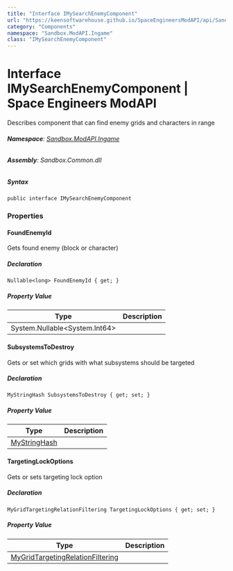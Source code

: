 ```yaml
---
title: "Interface IMySearchEnemyComponent"
url: "https://keensoftwarehouse.github.io/SpaceEngineersModAPI/api/Sandbox.ModAPI.Ingame.IMySearchEnemyComponent.html"
category: "Components"
namespace: "Sandbox.ModAPI.Ingame"
class: "IMySearchEnemyComponent"
---
```


# Interface IMySearchEnemyComponent | Space Engineers ModAPI

Describes component that can find enemy grids and characters in range

###### **Namespace**: [Sandbox.ModAPI.Ingame](https://keensoftwarehouse.github.io/SpaceEngineersModAPI/api/Sandbox.ModAPI.Ingame.html)

###### **Assembly**: Sandbox.Common.dll

##### Syntax

```
public interface IMySearchEnemyComponent
```

### Properties

#### FoundEnemyId

Gets found enemy (block or character)

##### Declaration

```
Nullable<long> FoundEnemyId { get; }
```

##### Property Value

| Type | Description |
| --- | --- |
| System.Nullable<System.Int64\> |     |

#### SubsystemsToDestroy

Gets or set which grids with what subsystems should be targeted

##### Declaration

```
MyStringHash SubsystemsToDestroy { get; set; }
```

##### Property Value

| Type | Description |
| --- | --- |
| [MyStringHash](https://keensoftwarehouse.github.io/SpaceEngineersModAPI/api/VRage.Utils.MyStringHash.html) |     |

#### TargetingLockOptions

Gets or sets targeting lock option

##### Declaration

```
MyGridTargetingRelationFiltering TargetingLockOptions { get; set; }
```

##### Property Value

| Type | Description |
| --- | --- |
| [MyGridTargetingRelationFiltering](https://keensoftwarehouse.github.io/SpaceEngineersModAPI/api/VRage.Game.ModAPI.Ingame.MyGridTargetingRelationFiltering.html) |     |